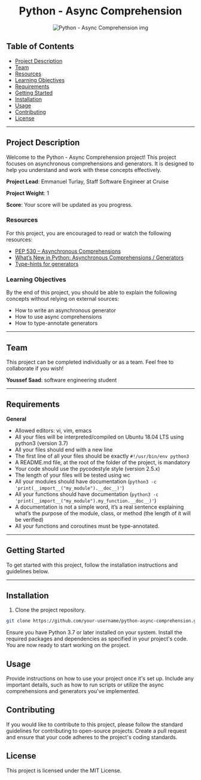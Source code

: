 <div align="center">
  <h1>Python - Async Comprehension</h1>
  <img src="https://s3.eu-west-3.amazonaws.com/hbtn.intranet/uploads/medias/2019/12/ee85b9f67c384e29525b.png?X-Amz-Algorithm=AWS4-HMAC-SHA256&X-Amz-Credential=AKIA4MYA5JM5DUTZGMZG%2F20231004%2Feu-west-3%2Fs3%2Faws4_request&X-Amz-Date=20231004T150828Z&X-Amz-Expires=86400&X-Amz-SignedHeaders=host&X-Amz-Signature=0144b46de997a99501e2106325488576039e03c1e058f04ed7a8b9c6aa7fa2a1" alt="Python - Async Comprehension img">
</div>

## Table of Contents

- [Project Description](#project-description)
- [Team](#team)
- [Resources](#resources)
- [Learning Objectives](#learning-objectives)
- [Requirements](#requirements)
- [Getting Started](#getting-started)
- [Installation](#installation)
- [Usage](#usage)
- [Contributing](#contributing)
- [License](#license)

---

## Project Description

Welcome to the Python - Async Comprehension project! This project focuses on asynchronous comprehensions and generators. It is designed to help you understand and work with these concepts effectively.

**Project Lead**: Emmanuel Turlay, Staff Software Engineer at Cruise

**Project Weight**: 1

**Score**: Your score will be updated as you progress.

### Resources

For this project, you are encouraged to read or watch the following resources:

- [PEP 530 – Asynchronous Comprehensions](https://peps.python.org/pep-0530/)
- [What’s New in Python: Asynchronous Comprehensions / Generators](https://docs.python.org/3/whatsnew/3.7.html#asynchronous-comprehensions)
- [Type-hints for generators](https://docs.python.org/3/library/typing.html#typing.AsyncGenerator)

### Learning Objectives

By the end of this project, you should be able to explain the following concepts without relying on external sources:

- How to write an asynchronous generator
- How to use async comprehensions
- How to type-annotate generators

---

## Team

This project can be completed individually or as a team. Feel free to collaborate if you wish!

 **Youssef Saad**: software engineering student

---

## Requirements

**General**

- Allowed editors: vi, vim, emacs
- All your files will be interpreted/compiled on Ubuntu 18.04 LTS using python3 (version 3.7)
- All your files should end with a new line
- The first line of all your files should be exactly `#!/usr/bin/env python3`
- A README.md file, at the root of the folder of the project, is mandatory
- Your code should use the pycodestyle style (version 2.5.x)
- The length of your files will be tested using wc
- All your modules should have documentation (`python3 -c 'print(__import__("my_module").__doc__)'`)
- All your functions should have documentation (`python3 -c 'print(__import__("my_module").my_function.__doc__)'`)
- A documentation is not a simple word, it’s a real sentence explaining what’s the purpose of the module, class, or method (the length of it will be verified)
- All your functions and coroutines must be type-annotated.

---

## Getting Started

To get started with this project, follow the installation instructions and guidelines below.

---

## Installation

1. Clone the project repository.

```bash
git clone https://github.com/your-username/python-async-comprehension.git
```
Ensure you have Python 3.7 or later installed on your system.
Install the required packages and dependencies as specified in your project's code.
You are now ready to start working on the project.

## Usage

Provide instructions on how to use your project once it's set up. Include any important details, such as how to run scripts or utilize the async comprehensions and generators you've implemented.

## Contributing

If you would like to contribute to this project, please follow the standard guidelines for contributing to open-source projects. Create a pull request and ensure that your code adheres to the project's coding standards.

## License

This project is licensed under the MIT License.
